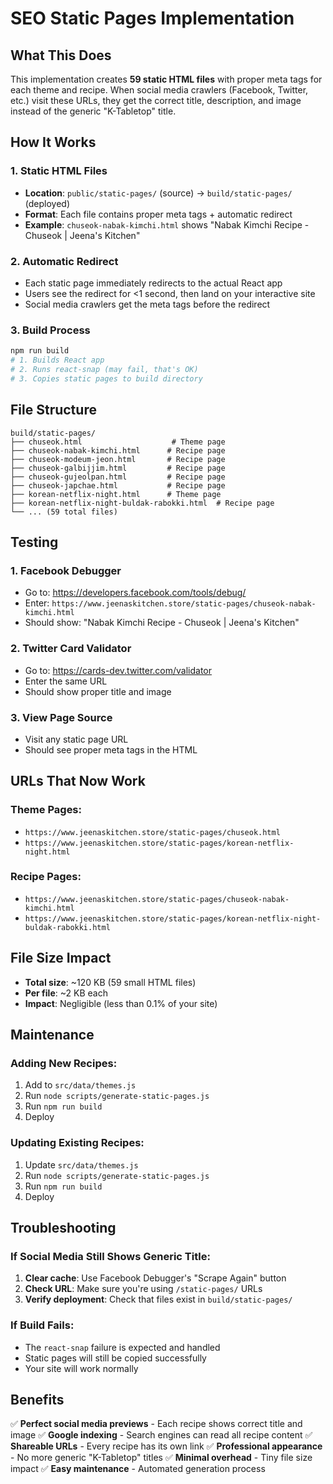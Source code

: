 # SEO Static Pages Implementation

## What This Does

This implementation creates **59 static HTML files** with proper meta tags for each theme and recipe. When social media crawlers (Facebook, Twitter, etc.) visit these URLs, they get the correct title, description, and image instead of the generic "K-Tabletop" title.

## How It Works

### 1. **Static HTML Files**
- **Location**: `public/static-pages/` (source) → `build/static-pages/` (deployed)
- **Format**: Each file contains proper meta tags + automatic redirect
- **Example**: `chuseok-nabak-kimchi.html` shows "Nabak Kimchi Recipe - Chuseok | Jeena's Kitchen"

### 2. **Automatic Redirect**
- Each static page immediately redirects to the actual React app
- Users see the redirect for <1 second, then land on your interactive site
- Social media crawlers get the meta tags before the redirect

### 3. **Build Process**
```bash
npm run build
# 1. Builds React app
# 2. Runs react-snap (may fail, that's OK)
# 3. Copies static pages to build directory
```

## File Structure

```
build/static-pages/
├── chuseok.html                    # Theme page
├── chuseok-nabak-kimchi.html      # Recipe page
├── chuseok-modeum-jeon.html       # Recipe page
├── chuseok-galbijjim.html         # Recipe page
├── chuseok-gujeolpan.html         # Recipe page
├── chuseok-japchae.html           # Recipe page
├── korean-netflix-night.html      # Theme page
├── korean-netflix-night-buldak-rabokki.html  # Recipe page
└── ... (59 total files)
```

## Testing

### 1. **Facebook Debugger**
- Go to: https://developers.facebook.com/tools/debug/
- Enter: `https://www.jeenaskitchen.store/static-pages/chuseok-nabak-kimchi.html`
- Should show: "Nabak Kimchi Recipe - Chuseok | Jeena's Kitchen"

### 2. **Twitter Card Validator**
- Go to: https://cards-dev.twitter.com/validator
- Enter the same URL
- Should show proper title and image

### 3. **View Page Source**
- Visit any static page URL
- Should see proper meta tags in the HTML

## URLs That Now Work

### Theme Pages:
- `https://www.jeenaskitchen.store/static-pages/chuseok.html`
- `https://www.jeenaskitchen.store/static-pages/korean-netflix-night.html`

### Recipe Pages:
- `https://www.jeenaskitchen.store/static-pages/chuseok-nabak-kimchi.html`
- `https://www.jeenaskitchen.store/static-pages/korean-netflix-night-buldak-rabokki.html`

## File Size Impact

- **Total size**: ~120 KB (59 small HTML files)
- **Per file**: ~2 KB each
- **Impact**: Negligible (less than 0.1% of your site)

## Maintenance

### Adding New Recipes:
1. Add to `src/data/themes.js`
2. Run `node scripts/generate-static-pages.js`
3. Run `npm run build`
4. Deploy

### Updating Existing Recipes:
1. Update `src/data/themes.js`
2. Run `node scripts/generate-static-pages.js`
3. Run `npm run build`
4. Deploy

## Troubleshooting

### If Social Media Still Shows Generic Title:
1. **Clear cache**: Use Facebook Debugger's "Scrape Again" button
2. **Check URL**: Make sure you're using `/static-pages/` URLs
3. **Verify deployment**: Check that files exist in `build/static-pages/`

### If Build Fails:
- The `react-snap` failure is expected and handled
- Static pages will still be copied successfully
- Your site will work normally

## Benefits

✅ **Perfect social media previews** - Each recipe shows correct title and image
✅ **Google indexing** - Search engines can read all recipe content
✅ **Shareable URLs** - Every recipe has its own link
✅ **Professional appearance** - No more generic "K-Tabletop" titles
✅ **Minimal overhead** - Tiny file size impact
✅ **Easy maintenance** - Automated generation process
